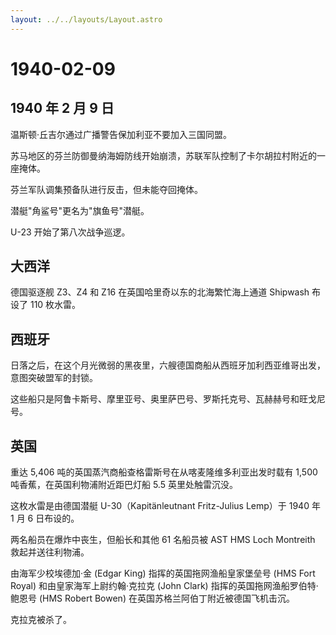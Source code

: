 ```yaml
---
layout: ../../layouts/Layout.astro
---
```


# 1940-02-09

## 1940 年 2 月 9 日

温斯顿·丘吉尔通过广播警告保加利亚不要加入三国同盟。

苏马地区的芬兰防御曼纳海姆防线开始崩溃，苏联军队控制了卡尔胡拉村附近的一座掩体。

芬兰军队调集预备队进行反击，但未能夺回掩体。

潜艇"角鲨号"更名为"旗鱼号"潜艇。

U-23 开始了第八次战争巡逻。

## 大西洋

德国驱逐舰 Z3、Z4 和 Z16 在英国哈里奇以东的北海繁忙海上通道 Shipwash
布设了 110 枚水雷。

## 西班牙

日落之后，在这个月光微弱的黑夜里，六艘德国商船从西班牙加利西亚维哥出发，意图突破盟军的封锁。

这些船只是阿鲁卡斯号、摩里亚号、奥里萨巴号、罗斯托克号、瓦赫赫号和旺戈尼号。

## 英国

重达 5,406 吨的英国蒸汽商船查格雷斯号在从喀麦隆维多利亚出发时载有 1,500
吨香蕉，在英国利物浦附近距巴灯船 5.5 英里处触雷沉没。

这枚水雷是由德国潜艇 U-30（Kapitänleutnant Fritz-Julius Lemp）于 1940 年
1 月 6 日布设的。

两名船员在爆炸中丧生，但船长和其他 61 名船员被 AST HMS Loch Montreith
救起并送往利物浦。

由海军少校埃德加·金 (Edgar King) 指挥的英国拖网渔船皇家堡垒号 (HMS Fort
Royal) 和由皇家海军上尉约翰·克拉克 (John Clark)
指挥的英国拖网渔船罗伯特·鲍恩号 (HMS Robert Bowen)
在英国苏格兰阿伯丁附近被德国飞机击沉。

克拉克被杀了。